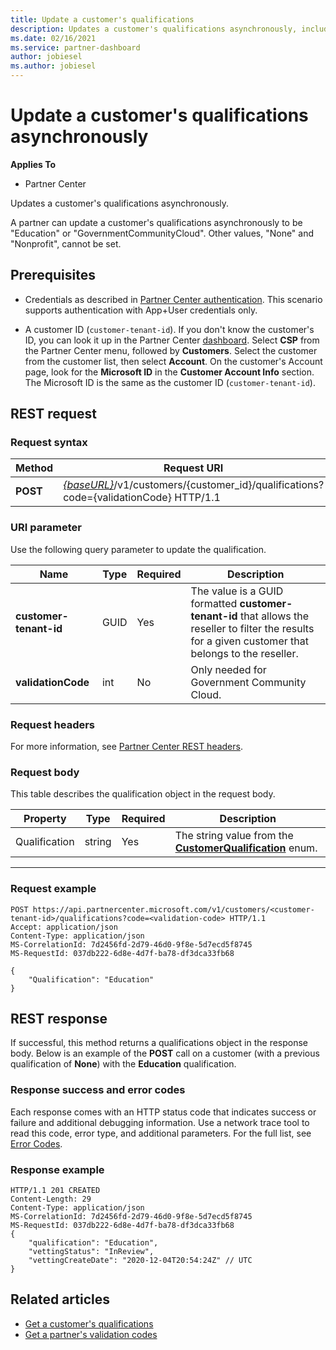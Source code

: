 ```yaml
---
title: Update a customer's qualifications
description: Updates a customer's qualifications asynchronously, including the address associated with the profile.
ms.date: 02/16/2021
ms.service: partner-dashboard
author: jobiesel
ms.author: jobiesel
---
```


# Update a customer's qualifications asynchronously

**Applies To**

- Partner Center

Updates a customer's qualifications asynchronously.

A partner can update a customer's qualifications asynchronously to be "Education" or "GovernmentCommunityCloud". Other values, "None" and "Nonprofit", cannot be set.

## Prerequisites

- Credentials as described in [Partner Center authentication](partner-center-authentication.md). This scenario supports authentication with App+User credentials only.

- A customer ID (`customer-tenant-id`). If you don't know the customer's ID, you can look it up in the Partner Center [dashboard](https://partner.microsoft.com/dashboard). Select **CSP** from the Partner Center menu, followed by **Customers**. Select the customer from the customer list, then select **Account**. On the customer's Account page, look for the **Microsoft ID** in the **Customer Account Info** section. The Microsoft ID is the same as the customer ID  (`customer-tenant-id`).

## REST request

### Request syntax

| Method  | Request URI                                                                                             |
|---------|---------------------------------------------------------------------------------------------------------|
| **POST** | [*{baseURL}*](partner-center-rest-urls.md)/v1/customers/{customer_id}/qualifications?code={validationCode} HTTP/1.1 |

### URI parameter

Use the following query parameter to update the qualification.

| Name                   | Type | Required | Description                                                                                                                                            |
|------------------------|------|----------|--------------------------------------------------------------------------------------------------------------------------------------------------------|
| **customer-tenant-id** | GUID | Yes      | The value is a GUID formatted **customer-tenant-id** that allows the reseller to filter the results for a given customer that belongs to the reseller. |
| **validationCode**     | int  | No       | Only needed for Government Community Cloud.                                                                                                            |

### Request headers

For more information, see [Partner Center REST headers](headers.md).

### Request body

This table describes the qualification object in the request body.

Property | Type | Required | Description
-------- | ---- | -------- | -----------
Qualification | string | Yes | The string value from the [**CustomerQualification**](/dotnet/api/microsoft.store.partnercenter.models.customers.customerqualification) enum.
---

### Request example

```http
POST https://api.partnercenter.microsoft.com/v1/customers/<customer-tenant-id>/qualifications?code=<validation-code> HTTP/1.1
Accept: application/json
Content-Type: application/json
MS-CorrelationId: 7d2456fd-2d79-46d0-9f8e-5d7ecd5f8745
MS-RequestId: 037db222-6d8e-4d7f-ba78-df3dca33fb68

{
    "Qualification": "Education"
}

```

## REST response

If successful, this method returns a qualifications object in the response body. Below is an example of the **POST** call on a customer (with a previous qualification of **None**) with the **Education** qualification.

### Response success and error codes

Each response comes with an HTTP status code that indicates success or failure and additional debugging information. Use a network trace tool to read this code, error type, and additional parameters. For the full list, see [Error Codes](error-codes.md).

### Response example

```http
HTTP/1.1 201 CREATED
Content-Length: 29
Content-Type: application/json
MS-CorrelationId: 7d2456fd-2d79-46d0-9f8e-5d7ecd5f8745
MS-RequestId: 037db222-6d8e-4d7f-ba78-df3dca33fb68
{
    "qualification": "Education",
    "vettingStatus": "InReview",
    "vettingCreateDate": "2020-12-04T20:54:24Z" // UTC
}
```

## Related articles

- [Get a customer's qualifications](get-a-customer-s-qualifications.md)
- [Get a partner's validation codes](get-a-partner-s-validation-codes.md)